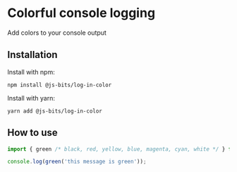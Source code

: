 # Colorful console logging

Add colors to your console output

## Installation

Install with npm:

```
npm install @js-bits/log-in-color
```

Install with yarn:

```
yarn add @js-bits/log-in-color
```

## How to use

```javascript
import { green /* black, red, yellow, blue, magenta, cyan, white */ } from '@js-bits/log-in-color';

console.log(green('this message is green'));
```

